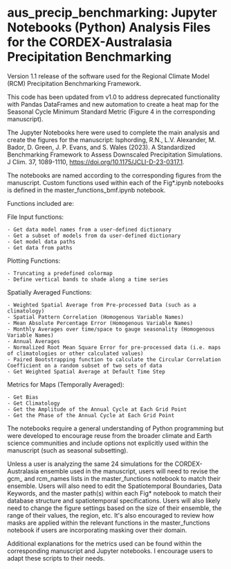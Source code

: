 # aus_precip_benchmarking: Jupyter Notebooks (Python) Analysis Files for the CORDEX-Australasia Precipitation Benchmarking

Version 1.1 release of the software used for the Regional Climate Model (RCM) Precipitation Benchmarking Framework. 

This code has been updated from v1.0 to address deprecated functionality with Pandas DataFrames and new automation to create a heat map for the Seasonal Cycle Minimum Standard Metric (Figure 4 in the corresponding manuscript).

The Jupyter Notebooks here were used to complete the main analysis and create the figures for the manuscript:
Isphording, R.N., L.V. Alexander, M. Bador, D. Green, J. P. Evans, and S. Wales (2023). A Standardized Benchmarking Framework to Assess Downscaled Precipitation Simulations. J Clim. 37, 1089-1110, https://doi.org/10.1175/JCLI-D-23-0317.1. 

The notebooks are named according to the corresponding figures from the manuscript. 
Custom functions used within each of the Fig*.ipynb notebooks is defined in the master_functions_bmf.ipynb notebook.

Functions included are:

  File Input functions:
  
    - Get data model names from a user-defined dictionary
    - Get a subset of models from da user-defined dictionary
    - Get model data paths
    - Get data from paths
    
  Plotting Functions:
  
    - Truncating a predefined colormap
    - Define vertical bands to shade along a time series
    
  Spatially Averaged Functions:
  
    - Weighted Spatial Average from Pre-processed Data (such as a climatology)
    - Spatial Pattern Correlation (Homogenous Variable Names)
    - Mean Absolute Percentage Error (Homogenous Variable Names)
    - Monthly Averages over time/space to gauge seasonality (Homogenous Variable Names)
    - Annual Averages
    - Normalized Root Mean Square Error for pre-processed data (i.e. maps of climatologies or other calculated values)
    - Paired Bootstrapping function to calculate the Circular Correlation Coefficient on a random subset of two sets of data
    - Get Weighted Spatial Average at Default Time Step
    
  Metrics for Maps (Temporally Averaged):
  
    - Get Bias
    - Get Climatology
    - Get the Amplitude of the Annual Cycle at Each Grid Point
    - Get the Phase of the Annual Cycle at Each Grid Point

The notebooks require a general understanding of Python programming but were developed to encourage reuse from the broader climate and Earth science communities and include options not explicitly used within the manuscript (such as seasonal subsetting).

Unless a user is analyzing the same 24 simulations for the CORDEX-Australasia ensemble used in the manuscript, users will need to revise the gcm_ and rcm_names lists in the master_functions notebook to match their ensemble. Users will also need to edit the Spatiotemporal Boundaries, Data Keywords, and the master path(s) within each Fig* notebook to match their database structure and spatiotemporal specifications. Users will also likely need to change the figure settings based on the size of their ensemble, the range of their values, the region, etc. It's also encouraged to review how masks are applied within the relevant functions in the master_functions notebook if users are incorporating masking over their domain.
 
Additional explanations for the metrics used can be found within the corresponding manuscript and Jupyter notebooks. I encourage users to adapt these scripts to their needs.
